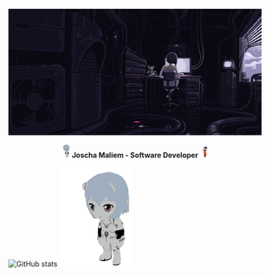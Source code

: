 
[![MasterHead](https://github.com/JoschaPMaliem/JoschaPMaliem/blob/main/banner.gif)](https://github.com/JoschaPMaliem/)


<div align="center">
 <img src="https://github.com/JoschaPMaliem/JoschaPMaliem/blob/main/evangelion.gif" width="20px" />
  <strong>Joscha Maliem - Software Developer</strong>
 <img src="https://github.com/JoschaPMaliem/JoschaPMaliem/blob/main/goku-fortnite-goku.gif" width="20px" style="transform: scaleX(-1);" />
</div>

![GitHub stats](https://github-readme-stats.vercel.app/api?username=JoschaPMaliem&show_icons=true&theme=cobalt) ![](https://github.com/JoschaPMaliem/JoschaPMaliem/blob/main/evangelion.gif)





<!--
**JoschaPMaliem/JoschaPMaliem** is a ✨ _special_ ✨ repository because its `README.md` (this file) appears on your GitHub profile.

Here are some ideas to get you started:

- 🔭 I’m currently working on ...
- 🌱 I’m currently learning ...
- 👯 I’m looking to collaborate on ...
- 🤔 I’m looking for help with ...
- 💬 Ask me about ...
- 📫 How to reach me: ...
- 😄 Pronouns: ...
- ⚡ Fun fact: ...
-->
